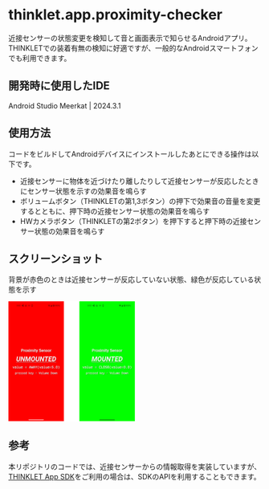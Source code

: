 # thinklet.app.proximity-checker

近接センサーの状態変更を検知して音と画面表示で知らせるAndroidアプリ。
THINKLETでの装着有無の検知に好適ですが、一般的なAndroidスマートフォンでも利用できます。

## 開発時に使用したIDE

Android Studio Meerkat | 2024.3.1

## 使用方法

コードをビルドしてAndroidデバイスにインストールしたあとにできる操作は以下です。

- 近接センサーに物体を近づけたり離したりして近接センサーが反応したときにセンサー状態を示すの効果音を鳴らす
- ボリュームボタン（THINKLETの第1,3ボタン）の押下で効果音の音量を変更するとともに、押下時の近接センサー状態の効果音を鳴らす
- HWカメラボタン（THINKLETの第2ボタン）を押下すると押下時の近接センサー状態の効果音を鳴らす

## スクリーンショット

背景が赤色のときは近接センサーが反応していない状態、緑色が反応している状態を示す

<img src="./screen.png" width="50%" />

## 参考

本リポジトリのコードでは、近接センサーからの情報取得を実装していますが、[THINKLET App SDK](https://github.com/FairyDevicesRD/thinklet.app.sdk)をご利用の場合は、SDKのAPIを利用することもできます。
